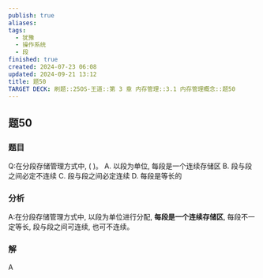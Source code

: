```yaml
---
publish: true
aliases: 
tags:
  - 犹豫
  - 操作系统
  - 段
finished: true
created: 2024-07-23 06:08
updated: 2024-09-21 13:12
title: 题50
TARGET DECK: 刷题::25OS-王道::第 3 章 内存管理::3.1 内存管理概念::题50
---
```

## 题50
### 题目
Q:在分段存储管理方式中, ( )。
A. 以段为单位, 每段是一个连续存储区 
B. 段与段之间必定不连续
C. 段与段之间必定连续 
D. 每段是等长的
### 分析
A:在分段存储管理方式中, 以段为单位进行分配, **每段是一个连续存储区**, 每段不一定等长, 段与段之间可连续, 也可不连续。
### 解
A
<!--ID: 1724147519899-->
